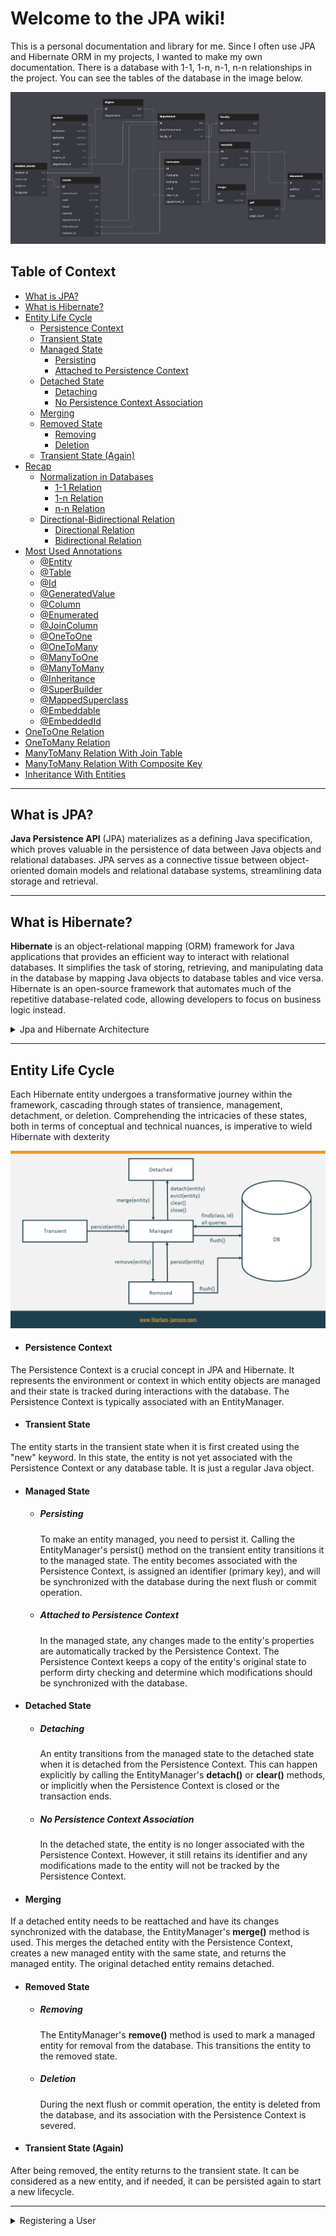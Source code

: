# Welcome to the JPA wiki!
This is a personal documentation and library for me. Since I often use JPA and Hibernate ORM in my projects, I wanted to make my own documentation. There is a database with 1-1, 1-n, n-1, n-n relationships in the project. You can see the tables of the database in the image below.

![](https://raw.githubusercontent.com/UlascanKilic/spring-jpa/main/images/db_schema.jpg)

## Table of Context
     
+ [What is JPA?](https://github.com/UlascanKilic/spring-jpa#what-is-jpa)
+ [What is Hibernate?](https://github.com/UlascanKilic/spring-jpa#what-is-hibernate)
+ [Entity Life Cycle](https://github.com/UlascanKilic/spring-jpa#entity-life-cycle)
  - [Persistence Context](https://github.com/UlascanKilic/spring-jpa#persistence-context)
  - [Transient State](https://github.com/UlascanKilic/spring-jpa#transient-state)
  - [Managed State](https://github.com/UlascanKilic/spring-jpa#managed-state)
    * [Persisting](https://github.com/UlascanKilic/spring-jpa#persisting)
    * [Attached to Persistence Context](https://github.com/UlascanKilic/spring-jpa#attached-to-persistence-context)
  - [Detached State](https://github.com/UlascanKilic/spring-jpa#detached-state)
    * [Detaching](https://github.com/UlascanKilic/spring-jpa#detaching)
    * [No Persistence Context Association](https://github.com/UlascanKilic/spring-jpa#no-persistence-context-association)
  - [Merging](https://github.com/UlascanKilic/spring-jpa#merging)
  - [Removed State](https://github.com/UlascanKilic/spring-jpa#removed-state)
    * [Removing](https://github.com/UlascanKilic/spring-jpa#removing)
    * [Deletion](https://github.com/UlascanKilic/spring-jpa#deletion)
  - [Transient State (Again)](https://github.com/UlascanKilic/spring-jpa#transient-state-again)
+ [Recap]()
  - [Normalization in Databases](https://github.com/UlascanKilic/spring-jpa/wiki/What-is-JPA%3F)
    * [1-1 Relation]()
    * [1-n Relation]()
    * [n-n Relation]()
  - [Directional-Bidirectional Relation](https://github.com/UlascanKilic/spring-jpa/wiki/What-is-JPA%3F)
    * [Directional Relation]()
    * [Bidirectional Relation]()
+ [Most Used Annotations]()
  - [@Entity]()
  - [@Table]()
  - [@Id]()
  - [@GeneratedValue]()
  - [@Column]()
  - [@Enumerated]()
  - [@JoinColumn]()
  - [@OneToOne]()
  - [@OneToMany]()
  - [@ManyToOne]()
  - [@ManyToMany]()
  - [@Inheritance]()
  - [@SuperBuilder]()
  - [@MappedSuperclass]()
  - [@Embeddable]()
  - [@EmbeddedId]()
 + [OneToOne Relation]()
 + [OneToMany Relation]()
 + [ManyToMany Relation With Join Table]()
 + [ManyToMany Relation With Composite Key]()
 + [Inheritance With Entities]()

***

## What is JPA? ##

**Java Persistence API** (JPA) materializes as a defining Java specification, which proves valuable in the persistence of data between Java objects and relational databases. JPA serves as a connective tissue between object-oriented domain models and relational database systems, streamlining data storage and retrieval.

***

## What is Hibernate? ##

**Hibernate** is an object-relational mapping (ORM) framework for Java applications that provides an efficient way to interact with relational databases. It simplifies the task of storing, retrieving, and manipulating data in the database by mapping Java objects to database tables and vice versa. Hibernate is an open-source framework that automates much of the repetitive database-related code, allowing developers to focus on business logic instead.
<details>
<summary> Jpa and Hibernate Architecture</summary>

![](https://raw.githubusercontent.com/UlascanKilic/spring-jpa/main/images/jpa-hibernate-arch.png)

</details>

***

## Entity Life Cycle ##

Each Hibernate entity undergoes a transformative journey within the framework, cascading through states of transience, management, detachment, or deletion. Comprehending the intricacies of these states, both in terms of conceptual and technical nuances, is imperative to wield Hibernate with dexterity

![](https://raw.githubusercontent.com/UlascanKilic/spring-jpa/main/images/lifecycle.png)

* #### Persistence Context ####
The Persistence Context is a crucial concept in JPA and Hibernate. It represents the environment or context in which entity objects are managed and their state is tracked during interactions with the database. The Persistence Context is typically associated with an EntityManager.

* #### Transient State ####
The entity starts in the transient state when it is first created using the "new" keyword. In this state, the entity is not yet associated with the Persistence Context or any database table. It is just a regular Java object.

* #### Managed State ####
  - ##### Persisting
    To make an entity managed, you need to persist it. Calling the EntityManager's persist() method on the transient entity transitions it to the managed state. The entity becomes associated with the Persistence Context, is assigned an identifier (primary key), and will be synchronized with the database during the next flush or commit operation.

  - ##### Attached to Persistence Context
    In the managed state, any changes made to the entity's properties are automatically tracked by the Persistence Context. The Persistence Context keeps a copy of the entity's original state to perform dirty checking and determine which modifications should be synchronized with the database.

* #### Detached State ####
  - ##### Detaching
     An entity transitions from the managed state to the detached state when it is detached from the Persistence Context. This can happen explicitly by calling the EntityManager's **detach()** or **clear()** methods, or implicitly when the Persistence Context is closed or the transaction ends.

  - ##### No Persistence Context Association
    In the detached state, the entity is no longer associated with the Persistence Context. However, it still retains its identifier and any modifications made to the entity will not be tracked by the Persistence Context.

* #### Merging ####
If a detached entity needs to be reattached and have its changes synchronized with the database, the EntityManager's **merge()** method is used. This merges the detached entity with the Persistence Context, creates a new managed entity with the same state, and returns the managed entity. The original detached entity remains detached.

* #### Removed State ####
  - ##### Removing
     The EntityManager's **remove()** method is used to mark a managed entity for removal from the database. This transitions the entity to the removed state.

  - ##### Deletion
    During the next flush or commit operation, the entity is deleted from the database, and its association with the Persistence Context is severed.

* #### Transient State (Again) ####
After being removed, the entity returns to the transient state. It can be considered as a new entity, and if needed, it can be persisted again to start a new lifecycle.


***
<details>
<summary>Registering a User</summary>

```
curl --location --request POST 'localhost:9004/api/auth/register' \
--header 'Content-Type: application/json' \
--data-raw '{
    "email": "amangarg1995sep@gmail.com",
    "password": "amangarg",
    "registerAsAdmin": true
}'
```

> ⚠️ If you re-register an email twice, you'll get the "email in use" error

</details>


